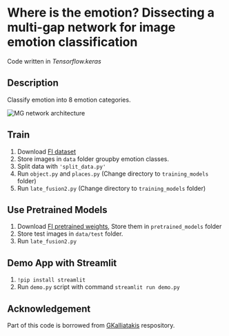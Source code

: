 # Where is the emotion? Dissecting a multi-gap network for image emotion classification 
Code written in *Tensorflow.keras*

## Description
Classify emotion into 8 emotion categories.

![MG network architecture](https://github.com/lucinda-lim/Image-Emotion-Classification/blob/master/assets/image.PNG)

## Train
1. Download [FI dataset](https://www.cs.rochester.edu/u/qyou/deepemotion/) 
2. Store images in `data` folder groupby emotion classes.
2. Split data with `'split_data.py'`
3. Run `object.py` and `places.py` (Change directory to `training_models` folder)
4. Run `late_fusion2.py` (Change directory to `training_models` folder)

## Use Pretrained Models 
1. Download [FI pretrained weights](https://drive.google.com/drive/folders/1Gm5fyY8bthkENOsTxR9oe08r15wc7vyV?usp=sharing), Store them in `pretrained_models` folder
2. Store test images in `data/test` folder.
3. Run `late_fusion2.py`

## Demo App with Streamlit
1. `!pip install streamlit`
2. Run `demo.py` script with command `streamlit run demo.py`

## Acknowledgement
Part of this code is borrowed from [GKalliatakis](https://github.com/GKalliatakis/Keras-VGG16-places365) respository.
